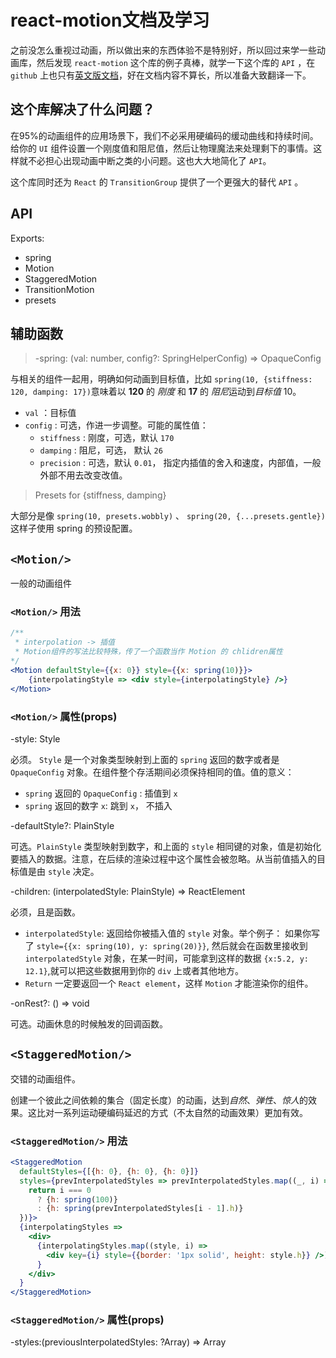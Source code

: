 # react-motion文档及学习

之前没怎么重视过动画，所以做出来的东西体验不是特别好，所以回过来学一些动画库，然后发现 `react-motion` 这个库的例子真棒，就学一下这个库的 `API` ，在 `github` 上也只有[英文版文档](https://github.com/chenglou/react-motion)，好在文档内容不算长，所以准备大致翻译一下。

## 这个库解决了什么问题？

在95%的动画组件的应用场景下，我们不必采用硬编码的缓动曲线和持续时间。给你的 `UI` 组件设置一个刚度值和阻尼值，然后让物理魔法来处理剩下的事情。这样就不必担心出现动画中断之类的小问题。这也大大地简化了 `API`。

这个库同时还为 `React` 的 `TransitionGroup` 提供了一个更强大的替代 `API` 。

## API

Exports:

* spring
* Motion
* StaggeredMotion
* TransitionMotion
* presets

## 辅助函数

> -spring: (val: number, config?: SpringHelperConfig) => OpaqueConfig

与相关的组件一起用，明确如何动画到目标值，比如 `spring(10, {stiffness: 120, damping: 17})`意味着以 **120** 的 *刚度* 和 **17** 的 *阻尼*运动到*目标值* 10。

* `val` ：目标值
* `config` : 可选，作进一步调整。可能的属性值：
  * `stiffness` : 刚度，可选，默认 `170`
  * `damping` : 阻尼，可选， 默认 `26`
  * `precision` : 可选，默认 `0.01`， 指定内插值的舍入和速度，内部值，一般外部不用去改变改值。

> Presets for {stiffness, damping}

大部分是像 `spring(10, presets.wobbly)` 、 `spring(20, {...presets.gentle})` 这样子使用 spring 的预设配置。

## `<Motion/>`

一般的动画组件

### `<Motion/>` 用法

```jsx
/**
 * interpolation -> 插值
 * Motion组件的写法比较特殊，传了一个函数当作 Motion 的 chlidren属性
*/
<Motion defaultStyle={{x: 0}} style={{x: spring(10)}}>
    {interpolatingStyle => <div style={interpolatingStyle} />}
</Motion>
```

### `<Motion/>` 属性(props)

-style: Style

必须。 `Style` 是一个对象类型映射到上面的 `spring` 返回的数字或者是 `OpaqueConfig` 对象。在组件整个存活期间必须保持相同的值。值的意义：

* `spring` 返回的 `OpaqueConfig` : 插值到 `x`
* `spring` 返回的数字 `x`: 跳到 `x`， 不插入

-defaultStyle?: PlainStyle

可选。`PlainStyle` 类型映射到数字，和上面的 `style` 相同键的对象，值是初始化要插入的数据。注意，在后续的渲染过程中这个属性会被忽略。从当前值插入的目标值是由 `style` 决定。

-children: (interpolatedStyle: PlainStyle) => ReactElement

必须，且是函数。

* `interpolatedStyle`: 返回给你被插入值的 `style` 对象。举个例子： 如果你写了 `style={{x: spring(10), y: spring(20)}}`, 然后就会在函数里接收到 `interpolatedStyle` 对象，在某一时间，可能拿到这样的数据 `{x:5.2, y: 12.1}`,就可以把这些数据用到你的 `div` 上或者其他地方。
* `Return` 一定要返回一个 `React element`，这样 `Motion` 才能渲染你的组件。

-onRest?: () => void

可选。动画休息的时候触发的回调函数。

## `<StaggeredMotion/>`

交错的动画组件。

创建一个彼此之间依赖的集合（固定长度）的动画，达到*自然*、*弹性*、*惊人*的效果。这比对一系列运动硬编码延迟的方式（不太自然的动画效果）更加有效。

### `<StaggeredMotion/>` 用法

```jsx
<StaggeredMotion
  defaultStyles={[{h: 0}, {h: 0}, {h: 0}]}
  styles={prevInterpolatedStyles => prevInterpolatedStyles.map((_, i) => {
    return i === 0
      ? {h: spring(100)}
      : {h: spring(prevInterpolatedStyles[i - 1].h)}
  })}>
  {interpolatingStyles =>
    <div>
      {interpolatingStyles.map((style, i) =>
        <div key={i} style={{border: '1px solid', height: style.h}} />)
      }
    </div>
  }
</StaggeredMotion>
```

### `<StaggeredMotion/>` 属性(props)

-styles:(previousInterpolatedStyles: ?Array<PlainStyle>) => Array<style>

必须,函数。**不要忘记`"s"`**

* `previousInterpolatedStyles` 前一个插入值的 `styles` ,(第一次渲染的时候是 `undefined` ,除非提供了 `defaultStyles`)

* Return 一定要返回包含*目的值*的 `styles` 数组,举个例子:[{x: spring(10), x: spring(20)}]

-defaultStyles?: Array<PlainStyle>

可选。和 `Motion` 的 `defaultStyle` 类似，但是是一个数组。

-children: (interpolatedStyles: Array<PlainStyle>) => ReactElement

必须，函数。和 `Motion` 的 `children` 类似, 但是接受一个插入值的数组作为函数的参数。举个例子：`[{x: 5}, {x: 6.4}, {x: 8.1}]`。

(没有 `noRest`, 我们没有发现有什么意义在 `StaggeredMotion` 中加入 `noReset`)

## `<TransitionMotion>`

帮助你创建 `mounting` 和 `unmounting` 时的动画。

### `<TransitionMotion>` 用法

有 `a`、`b`、`c` 三个项目，有各自的 `style` 配置，
